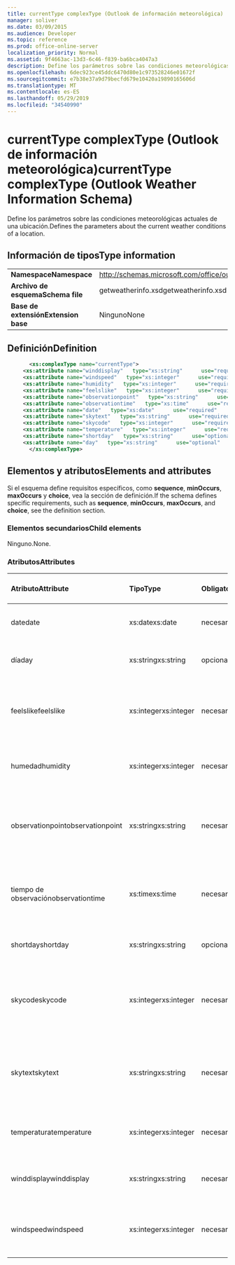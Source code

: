 ```yaml
---
title: currentType complexType (Outlook de información meteorológica)
manager: soliver
ms.date: 03/09/2015
ms.audience: Developer
ms.topic: reference
ms.prod: office-online-server
localization_priority: Normal
ms.assetid: 9f4663ac-13d3-6c46-f839-ba6bca4047a3
description: Define los parámetros sobre las condiciones meteorológicas actuales de una ubicación.
ms.openlocfilehash: 6dec923ce45ddc6470d80e1c973528246e01672f
ms.sourcegitcommit: e7b38e37a9d79becfd679e10420a19890165606d
ms.translationtype: MT
ms.contentlocale: es-ES
ms.lasthandoff: 05/29/2019
ms.locfileid: "34540990"
---
```

# <a name="currenttype-complextype-outlook-weather-information-schema"></a><span data-ttu-id="5b3c9-103">currentType complexType (Outlook de información meteorológica)</span><span class="sxs-lookup"><span data-stu-id="5b3c9-103">currentType complexType (Outlook Weather Information Schema)</span></span>

<span data-ttu-id="5b3c9-104">Define los parámetros sobre las condiciones meteorológicas actuales de una ubicación.</span><span class="sxs-lookup"><span data-stu-id="5b3c9-104">Defines the parameters about the current weather conditions of a location.</span></span>
  
## <a name="type-information"></a><span data-ttu-id="5b3c9-105">Información de tipos</span><span class="sxs-lookup"><span data-stu-id="5b3c9-105">Type information</span></span>

|||
|:-----|:-----|
|<span data-ttu-id="5b3c9-106">**Namespace**</span><span class="sxs-lookup"><span data-stu-id="5b3c9-106">**Namespace**</span></span> <br/> |http://schemas.microsoft.com/office/outlook/15/getweatherinfo.xsd  <br/> |
|<span data-ttu-id="5b3c9-107">**Archivo de esquema**</span><span class="sxs-lookup"><span data-stu-id="5b3c9-107">**Schema file**</span></span> <br/> |<span data-ttu-id="5b3c9-108">getweatherinfo.xsd</span><span class="sxs-lookup"><span data-stu-id="5b3c9-108">getweatherinfo.xsd</span></span>  <br/> |
|<span data-ttu-id="5b3c9-109">**Base de extensión**</span><span class="sxs-lookup"><span data-stu-id="5b3c9-109">**Extension base**</span></span> <br/> |<span data-ttu-id="5b3c9-110">Ninguno</span><span class="sxs-lookup"><span data-stu-id="5b3c9-110">None</span></span>  <br/> |
   
## <a name="definition"></a><span data-ttu-id="5b3c9-111">Definición</span><span class="sxs-lookup"><span data-stu-id="5b3c9-111">Definition</span></span>

```XML
       <xs:complexType name="currentType">
     <xs:attribute name="winddisplay"   type="xs:string"      use="required"     />
     <xs:attribute name="windspeed"   type="xs:integer"      use="required"     />
     <xs:attribute name="humidity"   type="xs:integer"      use="required"     />
     <xs:attribute name="feelslike"   type="xs:integer"      use="required"     />
     <xs:attribute name="observationpoint"   type="xs:string"      use="required"     />
     <xs:attribute name="observationtime"   type="xs:time"      use="required"     />
     <xs:attribute name="date"   type="xs:date"      use="required"     />
     <xs:attribute name="skytext"   type="xs:string"      use="required"     />
     <xs:attribute name="skycode"   type="xs:integer"      use="required"     />
     <xs:attribute name="temperature"   type="xs:integer"      use="required"     />
     <xs:attribute name="shortday"   type="xs:string"      use="optional"     />
     <xs:attribute name="day"   type="xs:string"      use="optional"     />
       </xs:complexType>

```

## <a name="elements-and-attributes"></a><span data-ttu-id="5b3c9-112">Elementos y atributos</span><span class="sxs-lookup"><span data-stu-id="5b3c9-112">Elements and attributes</span></span>

<span data-ttu-id="5b3c9-113">Si el esquema define requisitos específicos, como **sequence**, **minOccurs**, **maxOccurs** y **choice**, vea la sección de definición.</span><span class="sxs-lookup"><span data-stu-id="5b3c9-113">If the schema defines specific requirements, such as **sequence**, **minOccurs**, **maxOccurs**, and **choice**, see the definition section.</span></span> 
  
### <a name="child-elements"></a><span data-ttu-id="5b3c9-114">Elementos secundarios</span><span class="sxs-lookup"><span data-stu-id="5b3c9-114">Child elements</span></span>

<span data-ttu-id="5b3c9-115">Ninguno.</span><span class="sxs-lookup"><span data-stu-id="5b3c9-115">None.</span></span>
  
### <a name="attributes"></a><span data-ttu-id="5b3c9-116">Atributos</span><span class="sxs-lookup"><span data-stu-id="5b3c9-116">Attributes</span></span>

|<span data-ttu-id="5b3c9-117">**Atributo**</span><span class="sxs-lookup"><span data-stu-id="5b3c9-117">**Attribute**</span></span>|<span data-ttu-id="5b3c9-118">**Tipo**</span><span class="sxs-lookup"><span data-stu-id="5b3c9-118">**Type**</span></span>|<span data-ttu-id="5b3c9-119">**Obligatorio**</span><span class="sxs-lookup"><span data-stu-id="5b3c9-119">**Required**</span></span>|<span data-ttu-id="5b3c9-120">**Descripción**</span><span class="sxs-lookup"><span data-stu-id="5b3c9-120">**Description**</span></span>|<span data-ttu-id="5b3c9-121">**Posibles valores**</span><span class="sxs-lookup"><span data-stu-id="5b3c9-121">**Possible values**</span></span>|
|:-----|:-----|:-----|:-----|:-----|
|<span data-ttu-id="5b3c9-122">date</span><span class="sxs-lookup"><span data-stu-id="5b3c9-122">date</span></span>  <br/> |<span data-ttu-id="5b3c9-123">xs:date</span><span class="sxs-lookup"><span data-stu-id="5b3c9-123">xs:date</span></span>  <br/> |<span data-ttu-id="5b3c9-124">necesario</span><span class="sxs-lookup"><span data-stu-id="5b3c9-124">required</span></span>  <br/> |<span data-ttu-id="5b3c9-125">Especifica la fecha de hoy.</span><span class="sxs-lookup"><span data-stu-id="5b3c9-125">Specifies today's date.</span></span>  <br/> |<span data-ttu-id="5b3c9-126">Valor del tipo xs:date</span><span class="sxs-lookup"><span data-stu-id="5b3c9-126">A value of the type xs:date</span></span>  <br/> |
|<span data-ttu-id="5b3c9-127">día</span><span class="sxs-lookup"><span data-stu-id="5b3c9-127">day</span></span>  <br/> |<span data-ttu-id="5b3c9-128">xs:string</span><span class="sxs-lookup"><span data-stu-id="5b3c9-128">xs:string</span></span>  <br/> |<span data-ttu-id="5b3c9-129">opcional</span><span class="sxs-lookup"><span data-stu-id="5b3c9-129">optional</span></span>  <br/> |<span data-ttu-id="5b3c9-130">Especifica un día para la previsión.</span><span class="sxs-lookup"><span data-stu-id="5b3c9-130">Specifies a day for the forecast.</span></span>  <br/> |<span data-ttu-id="5b3c9-131">Valor del tipo xs:string</span><span class="sxs-lookup"><span data-stu-id="5b3c9-131">A value of the type xs:string</span></span>  <br/> |
|<span data-ttu-id="5b3c9-132">feelslike</span><span class="sxs-lookup"><span data-stu-id="5b3c9-132">feelslike</span></span>  <br/> |<span data-ttu-id="5b3c9-133">xs:integer</span><span class="sxs-lookup"><span data-stu-id="5b3c9-133">xs:integer</span></span>  <br/> |<span data-ttu-id="5b3c9-134">necesario</span><span class="sxs-lookup"><span data-stu-id="5b3c9-134">required</span></span>  <br/> |<span data-ttu-id="5b3c9-135">Especifica la temperatura de cómo se siente el tiempo actual.</span><span class="sxs-lookup"><span data-stu-id="5b3c9-135">Specifies the temperature of how the current weather feels like.</span></span>  <br/> |<span data-ttu-id="5b3c9-136">Valor del tipo xs:integer</span><span class="sxs-lookup"><span data-stu-id="5b3c9-136">A value of the type xs:integer</span></span>  <br/> |
|<span data-ttu-id="5b3c9-137">humedad</span><span class="sxs-lookup"><span data-stu-id="5b3c9-137">humidity</span></span>  <br/> |<span data-ttu-id="5b3c9-138">xs:integer</span><span class="sxs-lookup"><span data-stu-id="5b3c9-138">xs:integer</span></span>  <br/> |<span data-ttu-id="5b3c9-139">necesario</span><span class="sxs-lookup"><span data-stu-id="5b3c9-139">required</span></span>  <br/> |<span data-ttu-id="5b3c9-140">Especifica el valor de humedad numérica actual.</span><span class="sxs-lookup"><span data-stu-id="5b3c9-140">Specifies the current numerical humidity value.</span></span>  <br/> |<span data-ttu-id="5b3c9-141">Valor del tipo xs:integer</span><span class="sxs-lookup"><span data-stu-id="5b3c9-141">A value of the type xs:integer</span></span>  <br/> |
|<span data-ttu-id="5b3c9-142">observationpoint</span><span class="sxs-lookup"><span data-stu-id="5b3c9-142">observationpoint</span></span>  <br/> |<span data-ttu-id="5b3c9-143">xs:string</span><span class="sxs-lookup"><span data-stu-id="5b3c9-143">xs:string</span></span>  <br/> |<span data-ttu-id="5b3c9-144">necesario</span><span class="sxs-lookup"><span data-stu-id="5b3c9-144">required</span></span>  <br/> |<span data-ttu-id="5b3c9-145">Especifica desde dónde se observa la información meteorológica actual.</span><span class="sxs-lookup"><span data-stu-id="5b3c9-145">Specifies where the current weather information is observed from.</span></span>  <br/> |<span data-ttu-id="5b3c9-146">Valor del tipo xs:string</span><span class="sxs-lookup"><span data-stu-id="5b3c9-146">A value of the type xs:string</span></span>  <br/> |
|<span data-ttu-id="5b3c9-147">tiempo de observación</span><span class="sxs-lookup"><span data-stu-id="5b3c9-147">observationtime</span></span>  <br/> |<span data-ttu-id="5b3c9-148">xs:time</span><span class="sxs-lookup"><span data-stu-id="5b3c9-148">xs:time</span></span>  <br/> |<span data-ttu-id="5b3c9-149">necesario</span><span class="sxs-lookup"><span data-stu-id="5b3c9-149">required</span></span>  <br/> |<span data-ttu-id="5b3c9-150">Especifica cuándo se observa la información meteorológica actual en.</span><span class="sxs-lookup"><span data-stu-id="5b3c9-150">Specifies when the current weather information is observed at.</span></span>  <br/> |<span data-ttu-id="5b3c9-151">Valor del tipo xs:time</span><span class="sxs-lookup"><span data-stu-id="5b3c9-151">A value of the type xs:time</span></span>  <br/> |
|<span data-ttu-id="5b3c9-152">shortday</span><span class="sxs-lookup"><span data-stu-id="5b3c9-152">shortday</span></span>  <br/> |<span data-ttu-id="5b3c9-153">xs:string</span><span class="sxs-lookup"><span data-stu-id="5b3c9-153">xs:string</span></span>  <br/> |<span data-ttu-id="5b3c9-154">opcional</span><span class="sxs-lookup"><span data-stu-id="5b3c9-154">optional</span></span>  <br/> |<span data-ttu-id="5b3c9-155">Especifica un día en forma abreviada.</span><span class="sxs-lookup"><span data-stu-id="5b3c9-155">Specifies a day in abbreviated form.</span></span>  <br/> |<span data-ttu-id="5b3c9-156">Valor del tipo xs:string</span><span class="sxs-lookup"><span data-stu-id="5b3c9-156">A value of the type xs:string</span></span>  <br/> |
|<span data-ttu-id="5b3c9-157">skycode</span><span class="sxs-lookup"><span data-stu-id="5b3c9-157">skycode</span></span>  <br/> |<span data-ttu-id="5b3c9-158">xs:integer</span><span class="sxs-lookup"><span data-stu-id="5b3c9-158">xs:integer</span></span>  <br/> |<span data-ttu-id="5b3c9-159">necesario</span><span class="sxs-lookup"><span data-stu-id="5b3c9-159">required</span></span>  <br/> |<span data-ttu-id="5b3c9-160">Especifica un código entero para las condiciones meteorológicas actuales.</span><span class="sxs-lookup"><span data-stu-id="5b3c9-160">Specifies an integer code for the current weather conditions.</span></span>  <br/> |<span data-ttu-id="5b3c9-161">Valor del tipo xs:integer</span><span class="sxs-lookup"><span data-stu-id="5b3c9-161">A value of the type xs:integer</span></span>  <br/> |
|<span data-ttu-id="5b3c9-162">skytext</span><span class="sxs-lookup"><span data-stu-id="5b3c9-162">skytext</span></span>  <br/> |<span data-ttu-id="5b3c9-163">xs:string</span><span class="sxs-lookup"><span data-stu-id="5b3c9-163">xs:string</span></span>  <br/> |<span data-ttu-id="5b3c9-164">necesario</span><span class="sxs-lookup"><span data-stu-id="5b3c9-164">required</span></span>  <br/> |<span data-ttu-id="5b3c9-165">Especifica de una a dos palabras que describen las condiciones meteorológicas actuales.</span><span class="sxs-lookup"><span data-stu-id="5b3c9-165">Specifies one to two words describing current weather conditions.</span></span>  <br/> |<span data-ttu-id="5b3c9-166">Valor del tipo xs:string</span><span class="sxs-lookup"><span data-stu-id="5b3c9-166">A value of the type xs:string</span></span>  <br/> |
|<span data-ttu-id="5b3c9-167">temperatura</span><span class="sxs-lookup"><span data-stu-id="5b3c9-167">temperature</span></span>  <br/> |<span data-ttu-id="5b3c9-168">xs:integer</span><span class="sxs-lookup"><span data-stu-id="5b3c9-168">xs:integer</span></span>  <br/> |<span data-ttu-id="5b3c9-169">necesario</span><span class="sxs-lookup"><span data-stu-id="5b3c9-169">required</span></span>  <br/> |<span data-ttu-id="5b3c9-170">Especifica la temperatura actual de la ubicación.</span><span class="sxs-lookup"><span data-stu-id="5b3c9-170">Specifies the current temperature of the location.</span></span>  <br/> |<span data-ttu-id="5b3c9-171">Valor del tipo xs:integer</span><span class="sxs-lookup"><span data-stu-id="5b3c9-171">A value of the type xs:integer</span></span>  <br/> |
|<span data-ttu-id="5b3c9-172">winddisplay</span><span class="sxs-lookup"><span data-stu-id="5b3c9-172">winddisplay</span></span>  <br/> |<span data-ttu-id="5b3c9-173">xs:string</span><span class="sxs-lookup"><span data-stu-id="5b3c9-173">xs:string</span></span>  <br/> |<span data-ttu-id="5b3c9-174">necesario</span><span class="sxs-lookup"><span data-stu-id="5b3c9-174">required</span></span>  <br/> |<span data-ttu-id="5b3c9-175">Cadena que describe las condiciones de viento actuales.</span><span class="sxs-lookup"><span data-stu-id="5b3c9-175">A string that describes the current wind conditions.</span></span>  <br/> |<span data-ttu-id="5b3c9-176">Valor del tipo xs:string</span><span class="sxs-lookup"><span data-stu-id="5b3c9-176">A value of the type xs:string</span></span>  <br/> |
|<span data-ttu-id="5b3c9-177">windspeed</span><span class="sxs-lookup"><span data-stu-id="5b3c9-177">windspeed</span></span>  <br/> |<span data-ttu-id="5b3c9-178">xs:integer</span><span class="sxs-lookup"><span data-stu-id="5b3c9-178">xs:integer</span></span>  <br/> |<span data-ttu-id="5b3c9-179">necesario</span><span class="sxs-lookup"><span data-stu-id="5b3c9-179">required</span></span>  <br/> |<span data-ttu-id="5b3c9-180">Especifica el valor de velocidad de viento numérico actual.</span><span class="sxs-lookup"><span data-stu-id="5b3c9-180">Specifies the current numerical wind speed value.</span></span>  <br/> |<span data-ttu-id="5b3c9-181">Valor del tipo xs:integer</span><span class="sxs-lookup"><span data-stu-id="5b3c9-181">A value of the type xs:integer</span></span>  <br/> |
   

